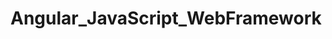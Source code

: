 # Angular_JavaScript_WebFramework   
               
       
    
      
           
     
                     
         
    
       
   
